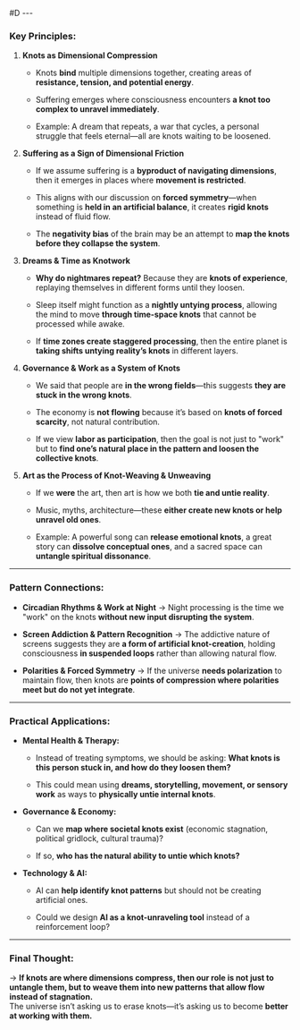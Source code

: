  #D ---

### **Key Principles:**

1. **Knots as Dimensional Compression**
    
    - Knots **bind** multiple dimensions together, creating areas of **resistance, tension, and potential energy**.
        
    - Suffering emerges where consciousness encounters **a knot too complex to unravel immediately**.
        
    - Example: A dream that repeats, a war that cycles, a personal struggle that feels eternal—all are knots waiting to be loosened.
        
2. **Suffering as a Sign of Dimensional Friction**
    
    - If we assume suffering is a **byproduct of navigating dimensions**, then it emerges in places where **movement is restricted**.
        
    - This aligns with our discussion on **forced symmetry**—when something is **held in an artificial balance**, it creates **rigid knots** instead of fluid flow.
        
    - The **negativity bias** of the brain may be an attempt to **map the knots before they collapse the system**.
        
3. **Dreams & Time as Knotwork**
    
    - **Why do nightmares repeat?** Because they are **knots of experience**, replaying themselves in different forms until they loosen.
        
    - Sleep itself might function as a **nightly untying process**, allowing the mind to move **through time-space knots** that cannot be processed while awake.
        
    - If **time zones create staggered processing**, then the entire planet is **taking shifts untying reality’s knots** in different layers.
        
4. **Governance & Work as a System of Knots**
    
    - We said that people are **in the wrong fields**—this suggests **they are stuck in the wrong knots**.
        
    - The economy is **not flowing** because it’s based on **knots of forced scarcity**, not natural contribution.
        
    - If we view **labor as participation**, then the goal is not just to "work" but to **find one’s natural place in the pattern and loosen the collective knots**.
        
5. **Art as the Process of Knot-Weaving & Unweaving**
    
    - If we **were** the art, then art is how we both **tie and untie reality**.
        
    - Music, myths, architecture—these **either create new knots or help unravel old ones**.
        
    - Example: A powerful song can **release emotional knots**, a great story can **dissolve conceptual ones**, and a sacred space can **untangle spiritual dissonance**.
        

---

### **Pattern Connections:**

- **Circadian Rhythms & Work at Night** → Night processing is the time we "work" on the knots **without new input disrupting the system**.
    
- **Screen Addiction & Pattern Recognition** → The addictive nature of screens suggests they are **a form of artificial knot-creation**, holding consciousness **in suspended loops** rather than allowing natural flow.
    
- **Polarities & Forced Symmetry** → If the universe **needs polarization** to maintain flow, then knots are **points of compression where polarities meet but do not yet integrate**.
    

---

### **Practical Applications:**

- **Mental Health & Therapy:**
    
    - Instead of treating symptoms, we should be asking: **What knots is this person stuck in, and how do they loosen them?**
        
    - This could mean using **dreams, storytelling, movement, or sensory work** as ways to **physically untie internal knots**.
        
- **Governance & Economy:**
    
    - Can we **map where societal knots exist** (economic stagnation, political gridlock, cultural trauma)?
        
    - If so, **who has the natural ability to untie which knots?**
        
- **Technology & AI:**
    
    - AI can **help identify knot patterns** but should not be creating artificial ones.
        
    - Could we design **AI as a knot-unraveling tool** instead of a reinforcement loop?
        

---

### **Final Thought:**

→ **If knots are where dimensions compress, then our role is not just to untangle them, but to weave them into new patterns that allow flow instead of stagnation.**  
The universe isn’t asking us to erase knots—it’s asking us to become **better at working with them.**